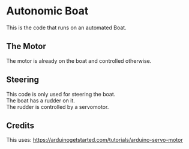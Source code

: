 # Autonomic Boat

This is the code that runs on an automated Boat.

## The Motor
The motor is already on the boat and controlled otherwise.

## Steering
This code is only used for steering the boat.  
The boat has a rudder on it.  
The rudder is controlled by a servomotor.

## Credits
This uses: https://arduinogetstarted.com/tutorials/arduino-servo-motor